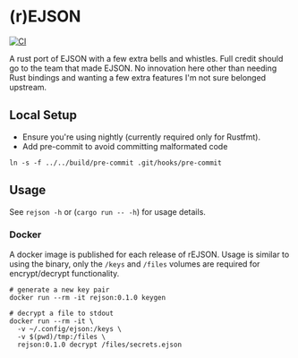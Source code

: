 # (r)EJSON

[![CI](https://github.com/pseudomuto/rejson/actions/workflows/ci.yaml/badge.svg)](https://github.com/pseudomuto/rejson/actions/workflows/ci.yaml)

A rust port of EJSON with a few extra bells and whistles. Full credit should go to the team that made EJSON. No
innovation here other than needing Rust bindings and wanting a few extra features I'm not sure belonged upstream.

## Local Setup

* Ensure you're using nightly (currently required only for Rustfmt).
* Add pre-commit to avoid committing malformated code 
  
```
ln -s -f ../../build/pre-commit .git/hooks/pre-commit
```

## Usage

See `rejson -h` or (`cargo run -- -h`) for usage details.

### Docker

A docker image is published for each release of rEJSON. Usage is similar to using the binary, only the `/keys` and
`/files` volumes are required for encrypt/decrypt functionality.

```
# generate a new key pair
docker run --rm -it rejson:0.1.0 keygen

# decrypt a file to stdout
docker run --rm -it \
  -v ~/.config/ejson:/keys \
  -v $(pwd)/tmp:/files \
  rejson:0.1.0 decrypt /files/secrets.ejson
```

